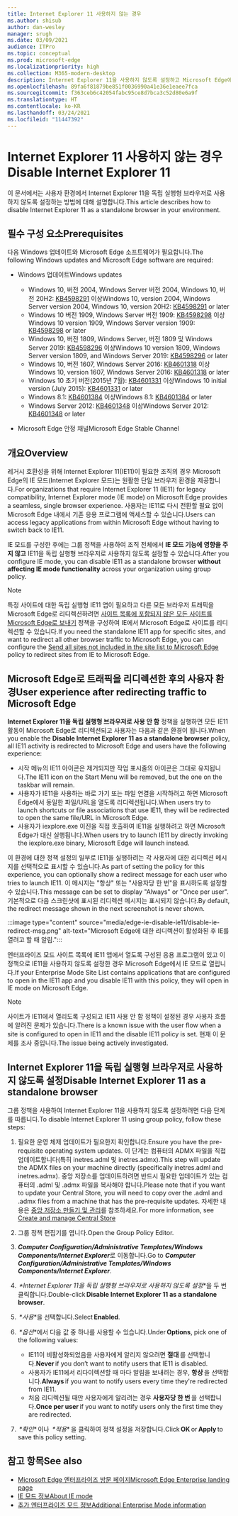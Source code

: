 ```yaml
---
title: Internet Explorer 11 사용하지 않는 경우
ms.author: shisub
author: dan-wesley
manager: srugh
ms.date: 03/09/2021
audience: ITPro
ms.topic: conceptual
ms.prod: microsoft-edge
ms.localizationpriority: high
ms.collection: M365-modern-desktop
description: Internet Explorer 11을 사용하지 않도록 설정하고 Microsoft Edge에서 Internet Explorer 모드를 사용하는 방법을 알아봅니다.
ms.openlocfilehash: 89fa6f81879be851f0036990a41e36e1eaee7fca
ms.sourcegitcommit: f363ceb6c42054fabc95ce8d7bca3c52d80e6a9f
ms.translationtype: HT
ms.contentlocale: ko-KR
ms.lasthandoff: 03/24/2021
ms.locfileid: "11447392"
---
```

# <a name="disable-internet-explorer-11"></a><span data-ttu-id="6c32a-103">Internet Explorer 11 사용하지 않는 경우</span><span class="sxs-lookup"><span data-stu-id="6c32a-103">Disable Internet Explorer 11</span></span>

<span data-ttu-id="6c32a-104">이 문서에서는 사용자 환경에서 Internet Explorer 11을 독립 실행형 브라우저로 사용하지 않도록 설정하는 방법에 대해 설명합니다.</span><span class="sxs-lookup"><span data-stu-id="6c32a-104">This article describes how to disable Internet Explorer 11 as a standalone browser in your environment.</span></span>

## <a name="prerequisites"></a><span data-ttu-id="6c32a-105">필수 구성 요소</span><span class="sxs-lookup"><span data-stu-id="6c32a-105">Prerequisites</span></span>

<span data-ttu-id="6c32a-106">다음 Windows 업데이트와 Microsoft Edge 소프트웨어가 필요합니다.</span><span class="sxs-lookup"><span data-stu-id="6c32a-106">The following Windows updates and Microsoft Edge software are required:</span></span>

- <span data-ttu-id="6c32a-107">Windows 업데이트</span><span class="sxs-lookup"><span data-stu-id="6c32a-107">Windows updates</span></span>

  - <span data-ttu-id="6c32a-108">Windows 10, 버전 2004, Windows Server 버전 2004, Windows 10, 버전 20H2: [KB4598291](https://support.microsoft.com/topic/february-2-2021-kb4598291-os-builds-19041-789-and-19042-789-preview-6a766199-a4f1-616e-1f5c-58bdc3ca5e3b) 이상</span><span class="sxs-lookup"><span data-stu-id="6c32a-108">Windows 10, version 2004, Windows Server version 2004, Windows 10, version 20H2: [KB4598291](https://support.microsoft.com/topic/february-2-2021-kb4598291-os-builds-19041-789-and-19042-789-preview-6a766199-a4f1-616e-1f5c-58bdc3ca5e3b) or later</span></span>
  - <span data-ttu-id="6c32a-109">Windows 10 버전 1909, Windows Server 버전 1909: [KB4598298](https://support.microsoft.com/topic/january-21-2021-kb4598298-os-build-18363-1350-preview-02dfd9ba-91a2-1b82-dede-42f288c02511) 이상</span><span class="sxs-lookup"><span data-stu-id="6c32a-109">Windows 10 version 1909, Windows Server version 1909: [KB4598298](https://support.microsoft.com/topic/january-21-2021-kb4598298-os-build-18363-1350-preview-02dfd9ba-91a2-1b82-dede-42f288c02511) or later</span></span>
  - <span data-ttu-id="6c32a-110">Windows 10, 버전 1809, Windows Server, 버전 1809 및 Windows Server 2019: [KB4598296](https://support.microsoft.com/topic/january-21-2021-kb4598296-os-build-17763-1728-preview-4c0931ff-45b7-ff59-5e00-c03b5afb363d) 이상</span><span class="sxs-lookup"><span data-stu-id="6c32a-110">Windows 10 version 1809, Windows Server version 1809, and Windows Server 2019: [KB4598296](https://support.microsoft.com/topic/january-21-2021-kb4598296-os-build-17763-1728-preview-4c0931ff-45b7-ff59-5e00-c03b5afb363d) or later</span></span>
  - <span data-ttu-id="6c32a-111">Windows 10, 버전 1607, Windows Server 2016: [KB4601318](https://support.microsoft.com/topic/february-9-2021-kb4601318-os-build-14393-4225-c5e3de6c-e3e6-ffb5-6197-48b9ce16446e) 이상</span><span class="sxs-lookup"><span data-stu-id="6c32a-111">Windows 10, version 1607, Windows Server 2016: [KB4601318](https://support.microsoft.com/topic/february-9-2021-kb4601318-os-build-14393-4225-c5e3de6c-e3e6-ffb5-6197-48b9ce16446e) or later</span></span>
   - <span data-ttu-id="6c32a-112">Windows 10 초기 버전(2015년 7월): [KB4601331](https://support.microsoft.com/office/february-9-2021%e2%80%94kb4601331-os-build-10240-18842-6227d078-fef3-8d67-27e0-1882e6cb79ff?ui=en-US&rs=en-US&ad=US) 이상</span><span class="sxs-lookup"><span data-stu-id="6c32a-112">Windows 10 initial version (July 2015): [KB4601331](https://support.microsoft.com/office/february-9-2021%e2%80%94kb4601331-os-build-10240-18842-6227d078-fef3-8d67-27e0-1882e6cb79ff?ui=en-US&rs=en-US&ad=US) or later</span></span>
  - <span data-ttu-id="6c32a-113">Windows 8.1: [KB4601384](https://support.microsoft.com/topic/february-9-2021-kb4601384-monthly-rollup-16bdbb75-dd4b-2910-abc5-7891c9756b96) 이상</span><span class="sxs-lookup"><span data-stu-id="6c32a-113">Windows 8.1: [KB4601384](https://support.microsoft.com/topic/february-9-2021-kb4601384-monthly-rollup-16bdbb75-dd4b-2910-abc5-7891c9756b96) or later</span></span>
  - <span data-ttu-id="6c32a-114">Windows Server 2012: [KB4601348](https://support.microsoft.com/topic/february-9-2021-kb4601348-monthly-rollup-2c338c0c-73d6-fb80-cc91-f1a86e80db0c) 이상</span><span class="sxs-lookup"><span data-stu-id="6c32a-114">Windows Server 2012: [KB4601348](https://support.microsoft.com/topic/february-9-2021-kb4601348-monthly-rollup-2c338c0c-73d6-fb80-cc91-f1a86e80db0c) or later</span></span>
  
- <span data-ttu-id="6c32a-115">Microsoft Edge 안정 채널</span><span class="sxs-lookup"><span data-stu-id="6c32a-115">Microsoft Edge Stable Channel</span></span>


## <a name="overview"></a><span data-ttu-id="6c32a-116">개요</span><span class="sxs-lookup"><span data-stu-id="6c32a-116">Overview</span></span>

<span data-ttu-id="6c32a-117">레거시 호환성을 위해 Internet Explorer 11(IE11)이 필요한 조직의 경우 Microsoft Edge의 IE 모드(Internet Explorer 모드)는 원활한 단일 브라우저 환경을 제공합니다.</span><span class="sxs-lookup"><span data-stu-id="6c32a-117">For organizations that require Internet Explorer 11 (IE11) for legacy compatibility, Internet Explorer mode (IE mode) on Microsoft Edge provides a seamless, single browser experience.</span></span> <span data-ttu-id="6c32a-118">사용자는 IE11로 다시 전환할 필요 없이 Microsoft Edge 내에서 기존 응용 프로그램에 액세스할 수 있습니다.</span><span class="sxs-lookup"><span data-stu-id="6c32a-118">Users can access legacy applications from within Microsoft Edge without having to switch back to IE11.</span></span>

<span data-ttu-id="6c32a-119">IE 모드를 구성한 후에는 그룹 정책을 사용하여 조직 전체에서 **IE 모드 기능에 영향을 주지 않고** IE11을 독립 실행형 브라우저로 사용하지 않도록 설정할 수 있습니다.</span><span class="sxs-lookup"><span data-stu-id="6c32a-119">After you configure IE mode, you can disable IE11 as a standalone browser **without affecting IE mode functionality** across your organization using group policy.</span></span>

> [!NOTE]
> <span data-ttu-id="6c32a-120">특정 사이트에 대한 독립 실행형 IE11 앱이 필요하고 다른 모든 브라우저 트래픽을 Microsoft Edge로 리디렉션하려면 [사이트 목록에 포함되지 않은 모든 사이트를 Microsoft Edge로 보내기](./edge-ie-mode-policies.md#redirect-sites-from-ie-to-microsoft-edge) 정책을 구성하여 IE에서 Microsoft Edge로 사이트를 리디렉션할 수 있습니다.</span><span class="sxs-lookup"><span data-stu-id="6c32a-120">If you need the standalone IE11 app for specific sites, and want to redirect all other browser traffic to Microsoft Edge, you can configure the [Send all sites not included in the site list to Microsoft Edge](./edge-ie-mode-policies.md#redirect-sites-from-ie-to-microsoft-edge) policy to redirect sites from IE to Microsoft Edge.</span></span>

## <a name="user-experience-after-redirecting-traffic-to-microsoft-edge"></a><span data-ttu-id="6c32a-121">Microsoft Edge로 트래픽을 리디렉션한 후의 사용자 환경</span><span class="sxs-lookup"><span data-stu-id="6c32a-121">User experience after redirecting traffic to Microsoft Edge</span></span>

<span data-ttu-id="6c32a-122">**Internet Explorer 11을 독립 실행형 브라우저로 사용 안 함** 정책을 실행하면 모든 IE11 활동이 Microsoft Edge로 리디렉션되고 사용자는 다음과 같은 환경이 됩니다.</span><span class="sxs-lookup"><span data-stu-id="6c32a-122">When you enable the **Disable Internet Explorer 11 as a standalone browser** policy, all IE11 activity is redirected to Microsoft Edge and users have the following experience:</span></span>

- <span data-ttu-id="6c32a-123">시작 메뉴의 IE11 아이콘은 제거되지만 작업 표시줄의 아이콘은 그대로 유지됩니다.</span><span class="sxs-lookup"><span data-stu-id="6c32a-123">The IE11 icon on the Start Menu will be removed, but the one on the taskbar will remain.</span></span>
- <span data-ttu-id="6c32a-124">사용자가 IE11을 사용하는 바로 가기 또는 파일 연결을 시작하려고 하면 Microsoft Edge에서 동일한 파일/URL을 열도록 리디렉션됩니다.</span><span class="sxs-lookup"><span data-stu-id="6c32a-124">When users try to launch shortcuts or file associations that use IE11, they will be redirected to open the same file/URL in Microsoft Edge.</span></span>
- <span data-ttu-id="6c32a-125">사용자가 iexplore.exe 이진을 직접 호출하여 IE11을 실행하려고 하면 Microsoft Edge가 대신 실행됩니다.</span><span class="sxs-lookup"><span data-stu-id="6c32a-125">When users try to launch IE11 by directly invoking the iexplore.exe binary, Microsoft Edge will launch instead.</span></span>

<span data-ttu-id="6c32a-126">이 환경에 대한 정책 설정의 일부로 IE11을 실행하려는 각 사용자에 대한 리디렉션 메시지를 선택적으로 표시할 수 있습니다.</span><span class="sxs-lookup"><span data-stu-id="6c32a-126">As part of setting the policy for this experience, you can optionally show a redirect message for each user who tries to launch IE11.</span></span> <span data-ttu-id="6c32a-127">이 메시지는 "항상" 또는 "사용자당 한 번"을 표시하도록 설정할 수 있습니다.</span><span class="sxs-lookup"><span data-stu-id="6c32a-127">This message can be set to display "Always" or "Once per user".</span></span> <span data-ttu-id="6c32a-128">기본적으로 다음 스크린샷에 표시된 리디렉션 메시지는 표시되지 않습니다.</span><span class="sxs-lookup"><span data-stu-id="6c32a-128">By default, the redirect message shown in the next screenshot is never shown.</span></span>

:::image type="content" source="media/edge-ie-disable-ie11/disable-ie-redirect-msg.png" alt-text="Microsoft Edge에 대한 리디렉션이 활성화된 후 IE를 열려고 할 때 알림.":::

<span data-ttu-id="6c32a-130">엔터프라이즈 모드 사이트 목록에 IE11 앱에서 열도록 구성된 응용 프로그램이 있고 이 정책으로 IE11을 사용하지 않도록 설정한 경우 Microsoft Edge에서 IE 모드로 열립니다.</span><span class="sxs-lookup"><span data-stu-id="6c32a-130">If your Enterprise Mode Site List contains applications that are configured to open in the IE11 app and you disable IE11 with this policy, they will open in IE mode on Microsoft Edge.</span></span>
> [!NOTE]
> <span data-ttu-id="6c32a-131">사이트가 IE11에서 열리도록 구성되고 IE11 사용 안 함 정책이 설정된 경우 사용자 흐름에 알려진 문제가 있습니다.</span><span class="sxs-lookup"><span data-stu-id="6c32a-131">There is a known issue with the user flow when a site is configured to open in IE11 and the disable IE11 policy is set.</span></span> <span data-ttu-id="6c32a-132">현재 이 문제를 조사 중입니다.</span><span class="sxs-lookup"><span data-stu-id="6c32a-132">The issue being actively investigated.</span></span>

## <a name="disable-internet-explorer-11-as-a-standalone-browser"></a><span data-ttu-id="6c32a-133">Internet Explorer 11을 독립 실행형 브라우저로 사용하지 않도록 설정</span><span class="sxs-lookup"><span data-stu-id="6c32a-133">Disable Internet Explorer 11 as a standalone browser</span></span>

<span data-ttu-id="6c32a-134">그룹 정책을 사용하여 Internet Explorer 11을 사용하지 않도록 설정하려면 다음 단계를 따릅니다.</span><span class="sxs-lookup"><span data-stu-id="6c32a-134">To disable Internet Explorer 11 using group policy, follow these steps:</span></span>

1. <span data-ttu-id="6c32a-135">필요한 운영 체제 업데이트가 필요한지 확인합니다.</span><span class="sxs-lookup"><span data-stu-id="6c32a-135">Ensure you have the pre-requisite operating system updates.</span></span> <span data-ttu-id="6c32a-136">이 단계는 컴퓨터의 ADMX 파일을 직접 업데이트합니다(특히 inetres.adml 및 inetres.admx).</span><span class="sxs-lookup"><span data-stu-id="6c32a-136">This step will update the ADMX files on your machine directly (specifically inetres.adml and inetres.admx).</span></span> <span data-ttu-id="6c32a-137">중앙 저장소를 업데이트하려면 반드시 필요한 업데이트가 있는 컴퓨터의 .adml 및 .admx 파일을 복사해야 합니다.</span><span class="sxs-lookup"><span data-stu-id="6c32a-137">Please note that if you want to update your Central Store, you will need to copy over the .adml and .admx files from a machine that has the pre-requisite updates.</span></span> <span data-ttu-id="6c32a-138">자세한 내용은 [중앙 저장소 만들기 및 관리](/troubleshoot/windows-client/group-policy/create-and-manage-central-store)를 참조하세요.</span><span class="sxs-lookup"><span data-stu-id="6c32a-138">For more information, see [Create and manage Central Store](/troubleshoot/windows-client/group-policy/create-and-manage-central-store)</span></span>
2. <span data-ttu-id="6c32a-139">그룹 정책 편집기를 엽니다.</span><span class="sxs-lookup"><span data-stu-id="6c32a-139">Open the Group Policy Editor.</span></span>
3. <span data-ttu-id="6c32a-140">***Computer Configuration/Administrative Templates/Windows Components/Internet Explorer***로 이동합니다.</span><span class="sxs-lookup"><span data-stu-id="6c32a-140">Go to ***Computer Configuration/Administrative Templates/Windows Components/Internet Explorer***.</span></span> 
4. <span data-ttu-id="6c32a-141"> *\*Internet Explorer 11을 독립 실행형 브라우저로 사용하지 않도록 설정*\*을 두 번 클릭합니다.</span><span class="sxs-lookup"><span data-stu-id="6c32a-141">Double-click **Disable Internet Explorer 11 as a standalone browser**.</span></span>
5. <span data-ttu-id="6c32a-142"> *\*사용*\*을 선택합니다.</span><span class="sxs-lookup"><span data-stu-id="6c32a-142">Select **Enabled**.</span></span>
6. <span data-ttu-id="6c32a-143"> *\*옵션*\*에서 다음 값 중 하나를 사용할 수 있습니다.</span><span class="sxs-lookup"><span data-stu-id="6c32a-143">Under **Options**, pick one of the following values:</span></span>

   - <span data-ttu-id="6c32a-144">IE11이 비활성화되었음을 사용자에게 알리지 않으려면 **절대** 를 선택합니다.</span><span class="sxs-lookup"><span data-stu-id="6c32a-144">**Never** if you don’t want to notify users that IE11 is disabled.</span></span>
   - <span data-ttu-id="6c32a-145">사용자가 IE11에서 리다이렉션할 때 마다 알림을 보내려는 경우, **항상** 을 선택합니다.</span><span class="sxs-lookup"><span data-stu-id="6c32a-145">**Always** if you want to notify users every time they're redirected from IE11.</span></span>
   - <span data-ttu-id="6c32a-146">처음 리디렉션될 때만 사용자에게 알리려는 경우 **사용자당 한 번** 을 선택합니다.</span><span class="sxs-lookup"><span data-stu-id="6c32a-146">**Once per user** if you want to notify users only the first time they are redirected.</span></span>

7. <span data-ttu-id="6c32a-147"> *\*확인** 이나  *\*적용** 을 클릭하여 정책 설정을 저장합니다.</span><span class="sxs-lookup"><span data-stu-id="6c32a-147">Click **OK** or **Apply** to save this policy setting.</span></span>

## <a name="see-also"></a><span data-ttu-id="6c32a-148">참고 항목</span><span class="sxs-lookup"><span data-stu-id="6c32a-148">See also</span></span>

- [<span data-ttu-id="6c32a-149">Microsoft Edge 엔터프라이즈 방문 페이지</span><span class="sxs-lookup"><span data-stu-id="6c32a-149">Microsoft Edge Enterprise landing page</span></span>](https://aka.ms/EdgeEnterprise)
- [<span data-ttu-id="6c32a-150">IE 모드 정보</span><span class="sxs-lookup"><span data-stu-id="6c32a-150">About IE mode</span></span>](./edge-ie-mode.md)
- [<span data-ttu-id="6c32a-151">추가 엔터프라이즈 모드 정보</span><span class="sxs-lookup"><span data-stu-id="6c32a-151">Additional Enterprise Mode information</span></span>](/internet-explorer/ie11-deploy-guide/enterprise-mode-overview-for-ie11)